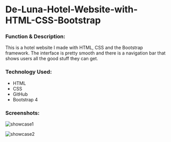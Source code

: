 # De-Luna-Hotel-Website-with-HTML-CSS-Bootstrap
<h3>Function & Description:</h3>

This is a hotel website I made with HTML, CSS and the Bootstrap framework. The interface is pretty smooth and there is a navigation bar that shows users all the good stuff they can get.

<h3>Technology Used:</h3>

- HTML
- CSS
- GitHub
- Bootstrap 4

<h3>Screenshots:</h3>

![showcase1](https://user-images.githubusercontent.com/40691059/74165676-c15fbf80-4c25-11ea-9899-d00ba11568bb.PNG)

![showcase2](https://user-images.githubusercontent.com/40691059/74193113-19fb8080-4c57-11ea-89db-0cb8b89aa1c5.PNG)


